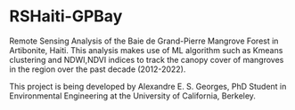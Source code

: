 # RSHaiti-GPBay
Remote Sensing Analysis of the Baie de Grand-Pierre Mangrove Forest in Artibonite, Haiti.
This analysis makes use of ML algorithm such as Kmeans clustering and NDWI,NDVI indices to track the canopy cover of mangroves in the region over the past decade (2012-2022).

This project is being developed by Alexandre E. S. Georges, PhD Student in Environmental Engineering at the University of California, Berkeley. 
